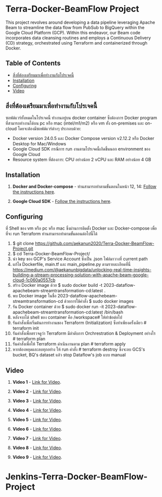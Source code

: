 # Terra-Docker-BeamFlow Project

This project revolves around developing a data pipeline leveraging Apache Beam to streamline the data flow from PubSub to BigQuery within the Google Cloud Platform (GCP). Within this endeavor, our Beam code incorporates data cleansing routines and employs a Continuous Delivery (CD) strategy, orchestrated using Terraform and containerized through Docker.

## Table of Contents

- [สิ่งที่ต้องเตรียมมาเพื่อทำงานกับโปรเจคนี้](#สิ่งที่ต้องเตรียมมาเพื่อทำงานกับโปรเจคนี้)
- [Installation](#Installation)
- [Configuring](#Configuring)
- [Video](#Video)


## สิ่งที่ต้องเตรียมมาเพื่อทำงานกับโปรเจคนี้

ซอฟต์แวร์ทั้งหมดในโปรเจคนี้ ทำงานอยู่บน docker container ซึ่งต้องการ Docker program ที่สามารถทำงานได้บน pc หรือ mac (intel/m1/m2) หรือ vm ทั้ง on-premises และ on-cloud โดยจะต้องมีซอฟต์แวร์ต่างๆ ประกอบด้วย:

- Docker version 24.0.5 และ Docker Compose version v2.12.2 หรือ Docker Desktop for Mac/Windows
- Google Cloud SDK กรณีการ run งานตามโปรเจคนี้เกิดขึ้นนอก environment ของ Google Cloud
- Resource system ที่ต้องการ: CPU อย่างน้อย 2 vCPU และ RAM อย่างน้อย 4 GB


## Installation

1. **Docker and Docker-compose** - ท่านสามารถทำตามขั้นตอนในหน้า 12, 14: [Follow the instructions here](https://docs.google.com/presentation/d/1USvOvbXAohymqWaNbYMfD3e23Z35aJO-hQUaY7y_JBA/edit#slide=id.g198e6c17f8f_0_201).
   
2. **Google Cloud SDK** - [Follow the instructions here](https://cloud.google.com/sdk/docs/install).


## Configuring
ที่ Shell ของ vm หรือ pc หรือ mac ซึ่งผ่านการติดตั้ง Docker และ Docker-compose เพื่อที่จะ run Terraform ท่านสามารถทำตามขั้นตอนต่อไปนี้ได้

1. $ git clone https://github.com/aekanun2020/Terra-Docker-BeamFlow-Project.git
2. $ cd Terra-Docker-BeamFlow-Project/
3. นำ key ของ GCP's Service Account ซึ่งเป็น .json ไฟล์มาวางที่ current path
4. แก้ไข Dockerfile, main.tf และ main_pipeline.py ตามรายละเอียดที่นี่ https://medium.com/@aekanunbigdata/unlocking-real-time-insights-building-a-stream-processing-solution-with-apache-beam-google-cloud-1c060a0557cb
5. สร้าง Docker image ด้วย $ sudo docker build -t 2023-dataflow-apachebeam-streamtransformation-cd:latest .
6. พบ Docker image ในชื่อ 2023-dataflow-apachebeam-streamtransformation-cd ด้วยการใช้คำสั่ง $ sudo docker images
7. รัน Docker container ด้วย $ sudo docker run -it 2023-dataflow-apachebeam-streamtransformation-cd:latest /bin/bash
8. หลังจากได้ shell ของ container คือ /workspace# ให้ทำข้อต่อไป
9. รันคำสั่งเพื่อเริ่มต้นการทำงานของ Terraform (Initialization) ซึ่งทำเพียงครั้งเดียว # terraform init
10. รันคำสั่งเพื่อตรวจดูว่า Terraform มีลำดับการ Orchrestration & Deployment อย่างไร # terraform plan
11. รันคำสั่งเพื่อให้ Terraform ดำเนินงานตาม plan # terraform apply
12. หากต้องหยุดและลบทุกอย่าง ให้ run คำสั่ง # terraform destroy ซึ่งจะลบ GCS's bucket, BQ's dataset แล้ว stop Dataflow's job แบบ manual



## Video

1. **Video 1** - [Link for Video](https://video.aekanun.com/D6lfK5J1).
   
2. **Video 2** - [Link for Video](https://video.aekanun.com/JCTmB6tG).

3. **Video 3** - [Link for Video](https://video.aekanun.com/sD7z0Klh).
   
4. **Video 4** - [Link for Video](https://video.aekanun.com/P2BxRLz7).

5. **Video 5** - [Link for Video](https://video.aekanun.com/h7rvSJYv).
   
6. **Video 6** - [Link for Video](https://video.aekanun.com/6cRtmq3W).

7. **Video 7** - [Link for Video](https://video.aekanun.com/3khyWtVc).
   
8. **Video 8** - [Link for Video](https://video.aekanun.com/rN6S9bnr).

9. **Video 9** - [Link for Video](https://video.aekanun.com/b3DQzNnl).
# Jenkins-Terra-Docker-BeamFlow-Project
